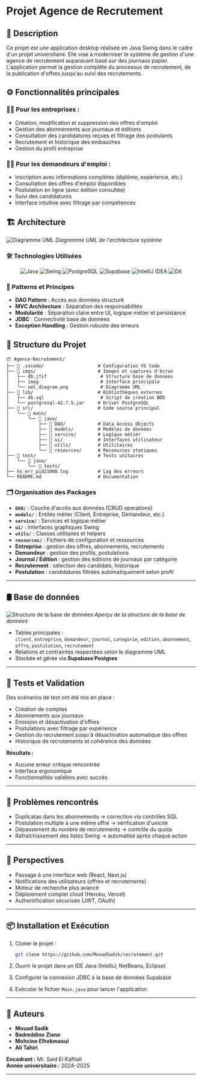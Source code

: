 # Projet Agence de Recrutement

## 📌 Description
Ce projet est une application desktop réalisée en Java Swing dans le cadre d'un projet universitaire. Elle vise à moderniser le système de gestion d'une agence de recrutement auparavant basé sur des journaux papier. L'application permet la gestion complète du processus de recrutement, de la publication d'offres jusqu'au suivi des recrutements.


## ⚙️ Fonctionnalités principales

### 👨‍💼 Pour les entreprises :
- Création, modification et suppression des offres d'emploi
- Gestion des abonnements aux journaux et éditions
- Consultation des candidatures reçues et filtrage des postulants
- Recrutement et historique des embauches
- Gestion du profil entreprise

### 👨‍💻 Pour les demandeurs d'emploi :
- Inscription avec informations complètes (diplôme, expérience, etc.)
- Consultation des offres d'emploi disponibles
- Postulation en ligne (avec édition consultée)
- Suivi des candidatures
- Interface intuitive avec filtrage par compétences


## 🏗️ Architecture

![Diagramme UML](./imgs/uml.png)
*Diagramme UML de l'architecture système*

### 🛠️ Technologies Utilisées

<div align="center">

![Java](https://img.shields.io/badge/Java-ED8B00?style=for-the-badge&logo=openjdk&logoColor=white)
![Swing](https://img.shields.io/badge/Java_Swing-ED8B00?style=for-the-badge&logo=java&logoColor=white)
![PostgreSQL](https://img.shields.io/badge/PostgreSQL-316192?style=for-the-badge&logo=postgresql&logoColor=white)
![Supabase](https://img.shields.io/badge/Supabase-3ECF8E?style=for-the-badge&logo=supabase&logoColor=white)
![IntelliJ IDEA](https://img.shields.io/badge/IntelliJ_IDEA-000000.svg?style=for-the-badge&logo=intellij-idea&logoColor=white)
![Git](https://img.shields.io/badge/GIT-E44C30?style=for-the-badge&logo=git&logoColor=white)

</div>

### 📐 Patterns et Principes
- **DAO Pattern** : Accès aux données structuré
- **MVC Architecture** : Séparation des responsabilités
- **Modularité** : Séparation claire entre UI, logique métier et persistance
- **JDBC** : Connectivité base de données
- **Exception Handling** : Gestion robuste des erreurs

## 📁 Structure du Projet

```
📦 Agence-Recrutement/
├── 📁 .vscode/                    # Configuration VS Code
├── 📁 imgs/                       # Images et captures d'écran
│   ├── db.jfif                    # Structure base de données
│   ├── imag                       # Interface principale
│   └── uml_diagram.png            # Diagramme UML
├── 📁 lib/                        # Bibliothèques externes
│   ├── db.sql                     # Script de création BDD
│   └── postgresql-42.7.5.jar     # Driver PostgreSQL
├── 📁 src/                        # Code source principal
│   └── 📁 main/
│       └── 📁 java/
│           ├── 📁 DAO/            # Data Access Objects
│           ├── 📁 models/         # Modèles de données
│           ├── 📁 service/        # Logique métier
│           ├── 📁 ui/             # Interfaces utilisateur
│           ├── 📁 utils/          # Utilitaires
│           └── 📁 resources/      # Ressources statiques
├── 📁 test/                       # Tests unitaires
│   └── 📁 java/
│       └── 📁 tests/
├── hs_err_pid21900.log           # Log des erreurs
└── README.md                     # Documentation
```

### 🗂️ Organisation des Packages

- **`DAO/`** : Couche d'accès aux données (CRUD operations)
- **`models/`** : Entités métier (Client, Entreprise, Demandeur, etc.)
- **`service/`** : Services et logique métier
- **`ui/`** : Interfaces graphiques Swing
- **`utils/`** : Classes utilitaires et helpers
- **`resources/`** : Fichiers de configuration et ressources
- **Entreprise** : gestion des offres, abonnements, recrutements  
- **Demandeur** : gestion des profils, postulations  
- **Journal / Édition** : gestion des éditions de journaux par catégorie  
- **Recrutement** : sélection des candidats, historique  
- **Postulation** : candidatures filtrées automatiquement selon profil

---

## 🛢 Base de données

![Structure de la base de données](./imgs/db.jfif)
*Aperçu de la structure de la base de données*

- Tables principales :  
  `client`, `entreprise`, `demandeur`, `journal`, `categorie`, `edition`, `abonnement`, `offre`, `postulation`, `recrutement`  
- Relations et contraintes respectées selon le diagramme UML  
- Stockée et gérée via **Supabase Postgres**

---

## 🧪 Tests et Validation


Des scénarios de test ont été mis en place :
- Création de comptes
- Abonnements aux journaux
- Emission et désactivation d'offres
- Postulations avec filtrage par expérience
- Gestion du recrutement jusqu'à désactivation automatique des offres
- Historique de recrutements et cohérence des données

**Résultats :**
- Aucune erreur critique rencontrée
- Interface ergonomique
- Fonctionnalités validées avec succès

---

## 🐞 Problèmes rencontrés
- Duplicatas dans les abonnements → correction via contrôles SQL  
- Postulation multiple à une même offre → vérification d'unicité  
- Dépassement du nombre de recrutements → contrôle du quota  
- Rafraîchissement des listes Swing → automatisé après chaque action

---

## 🚀 Perspectives
- Passage à une interface web (React, Next.js)  
- Notifications des utilisateurs (offres et recrutements)  
- Moteur de recherche plus avancé  
- Déploiement complet cloud (Heroku, Vercel)  
- Authentification sécurisée (JWT, OAuth)

---

## 📦 Installation et Exécution

1. Cloner le projet :
   ```bash
   git clone https://github.com/MouadSadik/recrutement.git
   ```

2. Ouvrir le projet dans un IDE Java (IntelliJ, NetBeans, Eclipse)

3. Configurer la connexion JDBC à la base de données Supabase

4. Exécuter le fichier `Main.java` pour lancer l'application

---

## 👥 Auteurs
- **Mouad Sadik**
- **Badreddine Ziane**  
- **Mohcine Elhekmaoui**
- **Ali Tahiri**

**Encadrant :** Mr. Said El Kafhali  
**Année universitaire :** 2024–2025

---

